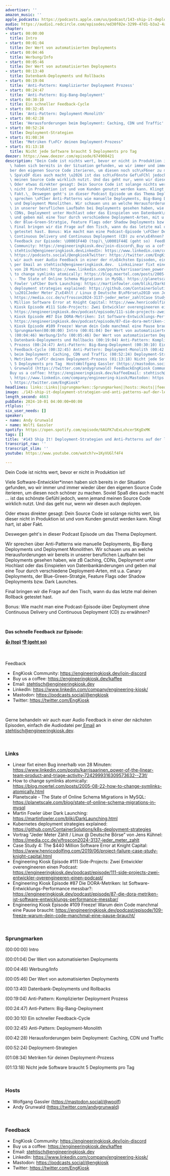 ```yaml
---
advertiser: ''
amazon_music: ''
apple_podcasts: https://podcasts.apple.com/us/podcast/143-ship-it-deployment-strategien-und-anti-patterns/id1603082924?i=1000671376143&uo=4
audio: https://audio1.redcircle.com/episodes/ed30f02e-3299-47d1-b3a2-4ac37e6d45b4/stream.mp3
chapter:
- start: 00:00:00
  title: Intro
- start: 00:01:04
  title: Der Wert von automatisierten Deployments
- start: 00:04:46
  title: Werbung/Info
- start: 00:05:46
  title: Der Wert von automatisierten Deployments
- start: 00:13:40
  title: Datenbank-Deployments und Rollbacks
- start: 00:19:04
  title: 'Anti-Pattern: Komplizierter Deployment Prozess'
- start: 00:24:47
  title: 'Anti-Pattern: Big-Bang-Deployment'
- start: 00:30:10
  title: Ein schneller Feedback-Cycle
- start: 00:32:45
  title: 'Anti-Pattern: Deployment-Monolith'
- start: 00:42:28
  title: 'Herausforderungen beim Deployment: Caching, CDN und Traffic'
- start: 00:52:24
  title: Deployment-Strategien
- start: 01:08:34
  title: "Metriken f\xFCr deinen Deployment-Prozess"
- start: 01:13:18
  title: Nicht jede Software braucht 5 Deployments pro Tag
deezer: https://www.deezer.com/episode/674908421
description: "Dein Code ist nichts wert, bevor er nicht in Produktion ist! Viele Software-Entwickler*innen\
  \ haben sich bereits in der Situation gefunden, wo wir immer und immer wieder \xFC\
  ber den eigenen Source Code iterieren, um diesen noch sch\xF6ner zu machen. Soviel\
  \ Spa\xDF dies auch macht \u2026 ist das sch\xF6nste Gef\xFChl jedoch, wenn jemand\
  \ meinen Source Code wirklich nutzt. Und das geht nur, wenn wir diesen auch deployen.\
  \ Oder etwas direkter gesagt: Dein Source Code ist solange nichts wert, bis dieser\
  \ nicht in Produktion ist und vom Kunden genutzt werden kann. Klingt hart, ist aber\
  \ Fakt.\_ Deswegen geht's in dieser Podcast Episode um das Thema Deployment. Wir\
  \ sprechen \xFCber Anti-Patterns wie manuelle Deployments, Big-Bang Deployments\
  \ und Deployment Monolithen. Wir schauen uns an welche Herausforderungen wir bereits\
  \ in unserer beruflichen Laufbahn bei Deployments gesehen haben, wie zB Caching,\
  \ CDNs, Deployment unter Hochlast oder das Einspielen von Datenbank\xE4nderungen\
  \ und geben mal eine Tour durch verschiedene Deployment-Arten, mit u.a. Canary Deployments,\
  \ der Blue-Green-Stratgie, Feature Flags oder Shadow Deployments bzw. Dark Launches.\
  \ Final bringen wir die Frage auf den Tisch, wann du das letzte mal deinen Rollback\
  \ getestet hast. Bonus: Wie macht man eine Podcast-Episode \xFCber Deployment ohne\
  \ Continuous Delivery und Continuous Deployment (CD) zu erw\xE4hnen?  Das schnelle\
  \ Feedback zur Episode: \U0001F44D (top)\_\U0001F44E (geht so)  Feedback EngKiosk\
  \ Community: https://engineeringkiosk.dev/join-discord\_Buy us a coffee: https://engineeringkiosk.dev/kaffeeEmail:\
  \ stehtisch@engineeringkiosk.devLinkedIn: https://www.linkedin.com/company/engineering-kiosk/Mastodon:\
  \ https://podcasts.social/@engkioskTwitter: https://twitter.com/EngKiosk Gerne behandeln\
  \ wir auch euer Audio Feedback in einer der n\xE4chsten Episoden, einfach die Audiodatei\
  \ per Email an stehtisch@engineeringkiosk.dev.  LinksLinear fixt einen Bug innerhalb\
  \ von 28 Minuten: https://www.linkedin.com/posts/karrisaarinen_power-of-the-linear-team-product-and-triage-activity-7242999316309573632--Z3f/How\
  \ to change symlinks atomically: https://blog.moertel.com/posts/2005-08-22-how-to-change-symlinks-atomically.htmlPlanetscale\
  \ - The State of Online Schema Migrations in MySQL: https://planetscale.com/blog/state-of-online-schema-migrations-in-mysqlMartin\
  \ Fowler \xFCber Dark Launching: https://martinfowler.com/bliki/DarkLaunching.htmlKubernetes\
  \ deployment strategies explained: https://github.com/ContainerSolutions/k8s-deployment-strategiesVortrag\
  \ \u201CJeder Meter Z\xE4hlt / Linux @ Deutsche B\xF6rse\u201D von Jens K\xFChnel:\
  \ https://media.ccc.de/v/froscon2024-3137-jeder_meter_zahltCase Study 4: The $440\
  \ Million Software Error at Knight Capital: https://www.henricodolfing.com/2019/06/project-failure-case-study-knight-capital.htmlEngineering\
  \ Kiosk Episode #111 Side-Projects: Zwei Entwickler overengineeren einen Podcast:\
  \ https://engineeringkiosk.dev/podcast/episode/111-side-projects-zwei-entwickler-overengineeren-einen-podcast/Engineering\
  \ Kiosk Episode #87 Die DORA-Metriken: Ist Software-Entwicklungs-Performance messbar?:\
  \ https://engineeringkiosk.dev/podcast/episode/87-die-dora-metriken-ist-software-entwicklungs-performance-messbar/Engineering\
  \ Kiosk Episode #109 Freeze! Warum dein Code manchmal eine Pause braucht: https://engineeringkiosk.dev/podcast/episode/109-freeze-warum-dein-code-manchmal-eine-pause-braucht/\
  \ Sprungmarken(00:00:00) Intro (00:01:04) Der Wert von automatisierten Deployments\
  \ (00:04:46) Werbung/Info (00:05:46) Der Wert von automatisierten Deployments (00:13:40)\
  \ Datenbank-Deployments und Rollbacks (00:19:04) Anti-Pattern: Komplizierter Deployment\
  \ Prozess (00:24:47) Anti-Pattern: Big-Bang-Deployment (00:30:10) Ein schneller\
  \ Feedback-Cycle (00:32:45) Anti-Pattern: Deployment-Monolith (00:42:28) Herausforderungen\
  \ beim Deployment: Caching, CDN und Traffic (00:52:24) Deployment-Strategien (01:08:34)\
  \ Metriken f\xFCr deinen Deployment-Prozess (01:13:18) Nicht jede Software braucht\
  \ 5 Deployments pro Tag  HostsWolfgang Gassler (https://mastodon.social/@woolf)Andy\
  \ Grunwald (https://twitter.com/andygrunwald) FeedbackEngKiosk Community: https://engineeringkiosk.dev/join-discord\_\
  Buy us a coffee: https://engineeringkiosk.dev/kaffeeEmail: stehtisch@engineeringkiosk.devLinkedIn:\
  \ https://www.linkedin.com/company/engineering-kiosk/Mastodon: https://podcasts.social/@engkioskTwitter:\
  \ https://twitter.com/EngKiosk"
headlines: links::Links||sprungmarken::Sprungmarken||hosts::Hosts||feedback::Feedback
image: ./143-ship-it-deployment-strategien-und-anti-patterns-auf-der-letzten-meile.jpg
length_second: 4663
pubDate: 2024-10-01 04:00:00+00:00
rtlplus: ''
six_user_needs: []
speaker:
- name: Andy Grunwald
- name: Wolfi Gassler
spotify: https://open.spotify.com/episode/6AGFK7uExLxhcer5KgDxMK
tags: []
title: '#143 Ship It! Deployment-Strategien und Anti-Patterns auf der letzten Meile'
transcript_raw: ''
transcript_slim: ''
youtube: https://www.youtube.com/watch?v=1KyVUGlf4F4

---
```

<p>Dein Code ist nichts wert, bevor er nicht in Produktion ist!</p><p>Viele Software-Entwickler*innen haben sich bereits in der Situation gefunden, wo wir immer und immer wieder über den eigenen Source Code iterieren, um diesen noch schöner zu machen. Soviel Spaß dies auch macht … ist das schönste Gefühl jedoch, wenn jemand meinen Source Code wirklich nutzt. Und das geht nur, wenn wir diesen auch deployen.</p><p>Oder etwas direkter gesagt: Dein Source Code ist solange nichts wert, bis dieser nicht in Produktion ist und vom Kunden genutzt werden kann. Klingt hart, ist aber Fakt. </p><p>Deswegen geht&#39;s in dieser Podcast Episode um das Thema Deployment.</p><p>Wir sprechen über Anti-Patterns wie manuelle Deployments, Big-Bang Deployments und Deployment Monolithen. Wir schauen uns an welche Herausforderungen wir bereits in unserer beruflichen Laufbahn bei Deployments gesehen haben, wie zB Caching, CDNs, Deployment unter Hochlast oder das Einspielen von Datenbankänderungen und geben mal eine Tour durch verschiedene Deployment-Arten, mit u.a. Canary Deployments, der Blue-Green-Stratgie, Feature Flags oder Shadow Deployments bzw. Dark Launches.</p><p>Final bringen wir die Frage auf den Tisch, wann du das letzte mal deinen Rollback getestet hast.</p><p>Bonus: Wie macht man eine Podcast-Episode über Deployment ohne Continuous Delivery und Continuous Deployment (CD) zu erwähnen?</p><p><br></p><p><strong>Das schnelle Feedback zur Episode:</strong></p><p><a href="https://api.openpodcast.dev/feedback/143/upvote" rel="nofollow"><strong>👍 (top)</strong></a><strong> </strong><a href="https://api.openpodcast.dev/feedback/143/downvote" rel="nofollow"><strong>👎 (geht so)</strong></a></p><p><br></p><p>Feedback</p><ul><li>EngKiosk Community: <a href="https://engineeringkiosk.dev/join-discord">https://engineeringkiosk.dev/join-discord</a> </li><li>Buy us a coffee: <a href="https://engineeringkiosk.dev/kaffee">https://engineeringkiosk.dev/kaffee</a></li><li>Email: <a href="mailto:stehtisch@engineeringkiosk.dev" rel="nofollow">stehtisch@engineeringkiosk.dev</a></li><li>LinkedIn: <a href="https://www.linkedin.com/company/engineering-kiosk/" rel="nofollow">https://www.linkedin.com/company/engineering-kiosk/</a></li><li>Mastodon: <a href="https://podcasts.social/@engkiosk" rel="nofollow">https://podcasts.social/@engkiosk</a></li><li>Twitter: <a href="https://twitter.com/EngKiosk" rel="nofollow">https://twitter.com/EngKiosk</a></li></ul><p><br></p><p>Gerne behandeln wir auch euer Audio Feedback in einer der nächsten Episoden, einfach die Audiodatei per<a href="https://engineeringkiosk.dev/kontakt/"> Email</a> an <a href="mailto:stehtisch@engineeringkiosk.dev" rel="nofollow">stehtisch@engineeringkiosk.dev</a>.</p><p><br></p><h3 id="links">Links</h3><ul><li>Linear fixt einen Bug innerhalb von 28 Minuten: <a href="https://www.linkedin.com/posts/karrisaarinen_power-of-the-linear-team-product-and-triage-activity-7242999316309573632--Z3f/" rel="nofollow">https://www.linkedin.com/posts/karrisaarinen_power-of-the-linear-team-product-and-triage-activity-7242999316309573632--Z3f/</a></li><li>How to change symlinks atomically: <a href="https://blog.moertel.com/posts/2005-08-22-how-to-change-symlinks-atomically.html" rel="nofollow">https://blog.moertel.com/posts/2005-08-22-how-to-change-symlinks-atomically.html</a></li><li>Planetscale - The State of Online Schema Migrations in MySQL: <a href="https://planetscale.com/blog/state-of-online-schema-migrations-in-mysql" rel="nofollow">https://planetscale.com/blog/state-of-online-schema-migrations-in-mysql</a></li><li>Martin Fowler über Dark Launching: <a href="https://martinfowler.com/bliki/DarkLaunching.html" rel="nofollow">https://martinfowler.com/bliki/DarkLaunching.html</a></li><li>Kubernetes deployment strategies explained: <a href="https://github.com/ContainerSolutions/k8s-deployment-strategies" rel="nofollow">https://github.com/ContainerSolutions/k8s-deployment-strategies</a></li><li>Vortrag “Jeder Meter Zählt / Linux @ Deutsche Börse” von Jens Kühnel: <a href="https://media.ccc.de/v/froscon2024-3137-jeder_meter_zahlt" rel="nofollow">https://media.ccc.de/v/froscon2024-3137-jeder_meter_zahlt</a></li><li>Case Study 4: The $440 Million Software Error at Knight Capital: <a href="https://www.henricodolfing.com/2019/06/project-failure-case-study-knight-capital.html" rel="nofollow">https://www.henricodolfing.com/2019/06/project-failure-case-study-knight-capital.html</a></li><li>Engineering Kiosk Episode #111 Side-Projects: Zwei Entwickler overengineeren einen Podcast: <a href="https://engineeringkiosk.dev/podcast/episode/111-side-projects-zwei-entwickler-overengineeren-einen-podcast/">https://engineeringkiosk.dev/podcast/episode/111-side-projects-zwei-entwickler-overengineeren-einen-podcast/</a></li><li>Engineering Kiosk Episode #87 Die DORA-Metriken: Ist Software-Entwicklungs-Performance messbar?: <a href="https://engineeringkiosk.dev/podcast/episode/87-die-dora-metriken-ist-software-entwicklungs-performance-messbar/">https://engineeringkiosk.dev/podcast/episode/87-die-dora-metriken-ist-software-entwicklungs-performance-messbar/</a></li><li>Engineering Kiosk Episode #109 Freeze! Warum dein Code manchmal eine Pause braucht: <a href="https://engineeringkiosk.dev/podcast/episode/109-freeze-warum-dein-code-manchmal-eine-pause-braucht/">https://engineeringkiosk.dev/podcast/episode/109-freeze-warum-dein-code-manchmal-eine-pause-braucht/</a></li></ul><p><br></p><h3 id="sprungmarken">Sprungmarken</h3><p>(00:00:00) Intro</p><p>(00:01:04) Der Wert von automatisierten Deployments</p><p>(00:04:46) Werbung/Info</p><p>(00:05:46) Der Wert von automatisierten Deployments</p><p>(00:13:40) Datenbank-Deployments und Rollbacks</p><p>(00:19:04) Anti-Pattern: Komplizierter Deployment Prozess</p><p>(00:24:47) Anti-Pattern: Big-Bang-Deployment</p><p>(00:30:10) Ein schneller Feedback-Cycle</p><p>(00:32:45) Anti-Pattern: Deployment-Monolith</p><p>(00:42:28) Herausforderungen beim Deployment: Caching, CDN und Traffic</p><p>(00:52:24) Deployment-Strategien</p><p>(01:08:34) Metriken für deinen Deployment-Prozess</p><p>(01:13:18) Nicht jede Software braucht 5 Deployments pro Tag</p><p><br></p><h3 id="hosts">Hosts</h3><ul><li>Wolfgang Gassler (<a href="https://mastodon.social/@woolf" rel="nofollow">https://mastodon.social/@woolf</a>)</li><li>Andy Grunwald (<a href="https://twitter.com/andygrunwald" rel="nofollow">https://twitter.com/andygrunwald</a>)</li></ul><p><br></p><h3 id="feedback">Feedback</h3><ul><li>EngKiosk Community: <a href="https://engineeringkiosk.dev/join-discord">https://engineeringkiosk.dev/join-discord</a> </li><li>Buy us a coffee: <a href="https://engineeringkiosk.dev/kaffee">https://engineeringkiosk.dev/kaffee</a></li><li>Email: <a href="mailto:stehtisch@engineeringkiosk.dev" rel="nofollow">stehtisch@engineeringkiosk.dev</a></li><li>LinkedIn: <a href="https://www.linkedin.com/company/engineering-kiosk/" rel="nofollow">https://www.linkedin.com/company/engineering-kiosk/</a></li><li>Mastodon: <a href="https://podcasts.social/@engkiosk" rel="nofollow">https://podcasts.social/@engkiosk</a></li><li>Twitter: <a href="https://twitter.com/EngKiosk" rel="nofollow">https://twitter.com/EngKiosk</a></li></ul>